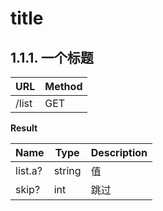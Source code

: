 # title

## 1.1.1. 一个标题

|URL|Method|
|-|-|
|/list|GET|

**Result**

|Name|Type|Description|
|-|-|-|
|list.a?|string|值|
|skip?|int|跳过|

